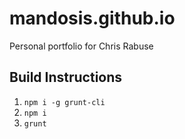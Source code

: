 # mandosis.github.io
Personal portfolio for Chris Rabuse


## Build Instructions
1. `npm i -g grunt-cli`
2. `npm i`
3. `grunt`
